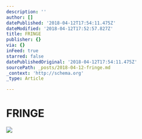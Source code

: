 ```yaml
---
description: ''
author: []
datePublished: '2018-04-12T17:54:11.475Z'
dateModified: '2018-04-12T17:52:57.827Z'
title: FRINGE
publisher: {}
via: {}
inFeed: true
starred: false
datePublishedOriginal: '2018-04-12T17:54:11.475Z'
sourcePath: _posts/2018-04-12-fringe.md
_context: 'http://schema.org'
_type: Article

---
```

# FRINGE
![](https://the-grid-user-content.s3-us-west-2.amazonaws.com/f63d08e9-ee58-4f2c-9c0b-3480aec05aed.jpg)
